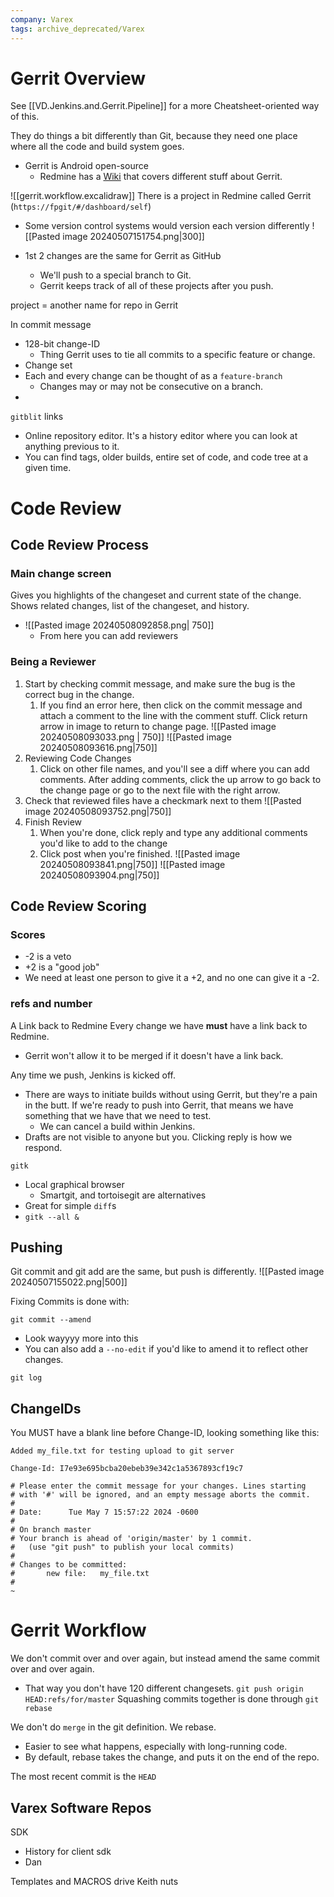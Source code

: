 ```yaml
---
company: Varex
tags: archive_deprecated/Varex
---
```

# Gerrit Overview
See [[VD.Jenkins.and.Gerrit.Pipeline]] for a more Cheatsheet-oriented way of this.

They do things a bit differently than Git, because they need one place where all the code and build system goes. 
- Gerrit is Android open-source
	- Redmine has a [Wiki](https://fpbugs/projects/gerrit/wiki) that covers different stuff about Gerrit. 

![[gerrit.workflow.excalidraw]]
There is a project in Redmine called Gerrit (`https://fpgit/#/dashboard/self`)
- Some version control systems would version each version differently
![[Pasted image 20240507151754.png|300]]

- 1st 2 changes are the same for Gerrit as GitHub
	- We'll push to a special branch to Git. 
	- Gerrit keeps track of all of these projects after you push. 

project = another name for repo in Gerrit

In commit message
- 128-bit change-ID
	- Thing Gerrit uses to tie all commits to a specific feature or change. 
- Change set
- Each and every change can be thought of as a `feature-branch`
	- Changes may or may not be consecutive on a branch. 
- 

`gitblit` links
- Online repository editor. It's a history editor where you can look at anything previous to it. 
- You can find tags, older builds, entire set of code, and code tree at a given time. 

# Code Review
## Code Review Process
### Main change screen
Gives you highlights of the changeset and current state of the change. Shows related changes, list of the changeset, and history.
- ![[Pasted image 20240508092858.png| 750]]
	- From here you can add reviewers
### Being a Reviewer
1. Start by checking commit message, and make sure the bug is the correct bug in the change. 
	1. If you find an error here, then click on the commit message and attach a comment to the line with the comment stuff. Click return arrow in image to return to change page. 
![[Pasted image 20240508093033.png | 750]]
![[Pasted image 20240508093616.png|750]]
2. Reviewing Code Changes
	1. Click on other file names, and you'll see a diff where you can add comments. After adding comments, click the up arrow to go back to the change page or go to the next file with the right arrow.
3. Check that reviewed files have a checkmark next to them
![[Pasted image 20240508093752.png|750]]
4. Finish Review
	1. When you're done, click reply and type any additional comments you'd like to add to the change
	2. Click post when you're finished. 
![[Pasted image 20240508093841.png|750]]
![[Pasted image 20240508093904.png|750]]

## Code Review Scoring
### Scores
- -2 is a veto
- +2 is a "good job"
- We need at least one person to give it a +2, and no one can give it a -2. 
### refs and number
A Link back to Redmine
Every change we have **must** have a link back to Redmine. 
- Gerrit won't allow it to be merged if it doesn't have a link back. 

Any time we push, Jenkins is kicked off. 
- There are ways to initiate builds without using Gerrit, but they're a pain in the butt. If we're ready to push into Gerrit, that means we have something that we have that we need to test. 
	- We can cancel a build within Jenkins. 
- Drafts are not visible to anyone but you. Clicking reply is how we respond. 


`gitk`
- Local graphical browser
	- Smartgit, and tortoisegit are alternatives
- Great for simple `diff`s
- `gitk --all &`


## Pushing
Git commit and git add are the same, but push is differently. 
![[Pasted image 20240507155022.png|500]]

Fixing Commits is done with:
```shell
git commit --amend
```
- Look wayyyy more into this
- You can also add a `--no-edit` if you'd like to amend it to reflect other changes. 

```shell
git log
```


## ChangeIDs
You MUST have a blank line before Change-ID, looking something like this:
```
Added my_file.txt for testing upload to git server

Change-Id: I7e93e695bcba20ebeb39e342c1a5367893cf19c7

# Please enter the commit message for your changes. Lines starting
# with '#' will be ignored, and an empty message aborts the commit.
#
# Date:      Tue May 7 15:57:22 2024 -0600
#
# On branch master
# Your branch is ahead of 'origin/master' by 1 commit.
#   (use "git push" to publish your local commits)
#
# Changes to be committed:
#       new file:   my_file.txt
#
~

```


# Gerrit Workflow
We don't commit over and over again, but instead amend the same commit over and over again. 
- That way you don't have 120 different changesets. 
`git push origin HEAD:refs/for/master`
Squashing commits together is done through `git rebase`

We don't do `merge` in the git definition. We rebase.
- Easier to see what happens, especially with long-running code. 
- By default, rebase takes the change, and puts it on the end of the repo. 

The most recent commit is the `HEAD`

## Varex Software Repos
SDK
- History for client sdk
- Dan 

Templates and MACROS drive Keith nuts